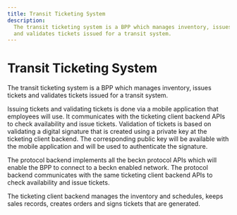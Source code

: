 ```yaml
---
title: Transit Ticketing System
description:
  The transit ticketing system is a BPP which manages inventory, issues tickets
  and validates tickets issued for a transit system.
---
```


# Transit Ticketing System

The transit ticketing system is a BPP which manages inventory, issues tickets
and validates tickets issued for a transit system.

Issuing tickets and validating tickets is done via a mobile application that
employees will use. It communicates with the ticketing client backend APIs to
check availability and issue tickets. Validation of tickets is based on
validating a digital signature that is created using a private key at the
ticketing client backend. The corresponding public key will be available with
the mobile application and will be used to authenticate the signature.

The protocol backend implements all the beckn protocol APIs which will enable
the BPP to connect to a beckn enabled network. The protocol backend communicates
with the same ticketing client backend APIs to check availability and issue
tickets.

The ticketing client backend manages the inventory and schedules, keeps sales
records, creates orders and signs tickets that are generated.
